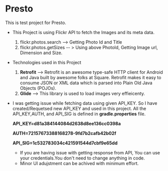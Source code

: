 # Presto
This is test project for Presto.

- This Project is using Flickr API to fetch the Images and its meta data.
  1. flickr.photos.search  --> Getting Photo Id and Title
  2. flickr.photos.getSizes -- > Using above PhotoId, Getting Image url, Dimension and Size.
  
- Technologies used in this Project

  1. **Retrofit** --> Retrofit is an awesome type-safe HTTP client for Android and Java built by awesome folks at Square. Retrofit makes it easy to consume JSON or XML data which is parsed into Plain Old Java Objects (POJOs).
  2. **Glide** --> This library is used to load images very effieicenty.
  
- I was getting issue while fetching data using given API_KEY. So I have created/Requetsed new API_KEY and used in this project.
  All the API_KEY,AUTH, and API_SIG is defined in **gradle.properties** file.
  
  **API_KEY=d81a384144084d2638d8ee136cc0398a**
  
  **AUTH=72157673388168278-9fd7b2cafb42b02f**
  
  **API_SIG=1c532783034c421591544d7cbf9e65dd**
  
  - If you are having issue with getting response from API, You can use your credentials.You don't need to change anything in code.
  - Minor UI adujstment can be achived with minimum effort.

  
